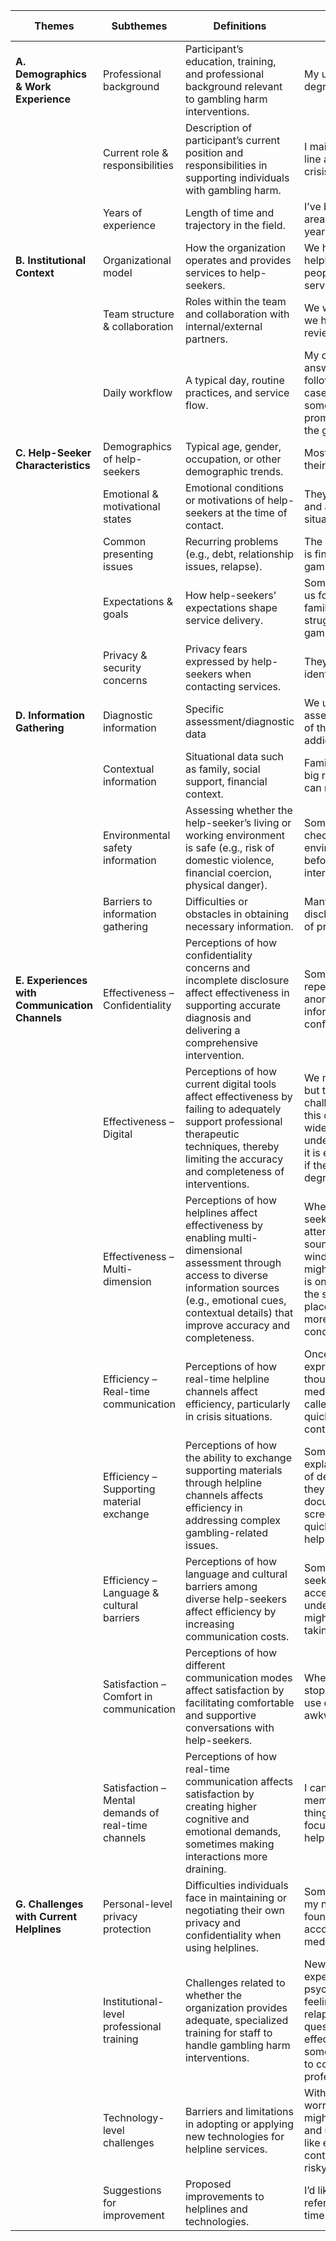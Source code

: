 | **Themes**                                | **Subthemes**                                          | **Definitions**                                                                 | **Examples from Transcripts**                                                                                                                                  | **Number** |
|-------------------------------------------|--------------------------------------------------------|---------------------------------------------------------------------------------|----------------------------------------------------------------------------------------------------------------------------------------------------------------|------------|
| **A. Demographics & Work Experience**     | Professional background                                | Participant’s education, training, and professional background relevant to gambling harm interventions. | My undergraduate degree is in sociology                                                                                                                        | 13         |
|                                           | Current role & responsibilities                        | Description of participant’s current position and responsibilities in supporting individuals with gambling harm. | I mainly provide first-line assessments and crisis intervention.                                                                                             | 13         |
|                                           | Years of experience                                    | Length of time and trajectory in the field.                                       | I’ve been working in this area for about seven years.                                                                                                         | 13         |
| **B. Institutional Context**              | Organizational model                                  | How the organization operates and provides services to help-seekers.             | We have a central helpline and then refer people to face-to-face services.                                                                                  | 13         |
|                                           | Team structure & collaboration                        | Roles within the team and collaboration with internal/external partners.        | We work in shifts, and we have weekly case review meetings.                                                                                                  | 13         |
|                                           | Daily workflow                                        | A typical day, routine practices, and service flow.                              | My daily work includes answering helpline calls, following up on helpline cases, and carrying out some offline promotional activities for the gambling helpline. | 13         |
| **C. Help-Seeker Characteristics**        | Demographics of help-seekers                          | Typical age, gender, occupation, or other demographic trends.                    | Most callers are men in their late 20s to 40s.                                                                                                                | 11         |
|                                           | Emotional & motivational states                        | Emotional conditions or motivations of help-seekers at the time of contact.      | They often feel ashamed and anxious about their situation.                                                                                                  | 11         |
|                                           | Common presenting issues                              | Recurring problems (e.g., debt, relationship issues, relapse).                   | The most common issue is financial debt due to gambling.                                                                                                     | 7          |
|                                           | Expectations & goals                                  | How help-seekers’ expectations shape service delivery.                            | Some of them come to us for help because a family member is struggling with a gambling addiction.                                                           | 10         |
|                                           | Privacy & security concerns                           | Privacy fears expressed by help-seekers when contacting services.                | They worry about being identified.                                                                                                                            | 10         |
| **D. Information Gathering**              | Diagnostic information                                | Specific assessment/diagnostic data                                           | We usually begin by assessing the severity of the gambling addiction.                                                                                       | 8          |
|                                           | Contextual information                                | Situational data such as family, social support, financial context.             | Family support plays a big role in whether they can recover.                                                                                                 | 9          |
|                                           | Environmental safety information                       | Assessing whether the help-seeker’s living or working environment is safe (e.g., risk of domestic violence, financial coercion, physical danger). | Sometimes we need to check if their home environment is safe before continuing the intervention.                                                           | 9          |
|                                           | Barriers to information gathering                      | Difficulties or obstacles in obtaining necessary information.                   | Many are reluctant to disclose debts because of privacy concerns.                                                                                           | 10         |
| **E. Experiences with Communication Channels** | Effectiveness – Confidentiality                        | Perceptions of how confidentiality concerns and incomplete disclosure affect effectiveness in supporting accurate diagnosis and delivering a comprehensive intervention. | Sometimes they’ll repeatedly ask if it’s anonymous, if their information will be kept confidential.                                                       | 13         |
|                                           | Effectiveness – Digital                               | Perceptions of how current digital tools affect effectiveness by failing to adequately support professional therapeutic techniques, thereby limiting the accuracy and completeness of interventions. | We mainly rely on Excel, but there are still challenges in scaling this concept or making it widely understandable...Usually it is easier to understand if they have a bachelor's degree or above | 9          |
|                                           | Effectiveness – Multi-dimension                        | Perceptions of how helplines affect effectiveness by enabling multi-dimensional assessment through access to diverse information sources (e.g., emotional cues, contextual details) that improve accuracy and completeness. | When talking to a help-seeker, I pay close attention to background sounds. If I hear strong wind or ocean waves, it might mean the person is on a tall building or by the sea (not a safe place), which makes me more alert to their condition | 7          |
|                                           | Efficiency – Real-time communication                   | Perceptions of how real-time helpline channels affect efficiency, particularly in crisis situations. | Once a help-seeker expressed harmful thoughts through social media, we immediately called them back to quickly establish contact.                             | 8          |
|                                           | Efficiency – Supporting material exchange              | Perceptions of how the ability to exchange supporting materials through helpline channels affects efficiency in addressing complex gambling-related issues. | Sometimes they can’t explain clearly what kind of debt they have, but if they send us a document or screenshot, we can quickly understand and help them | 5          |
|                                           | Efficiency – Language & cultural barriers             | Perceptions of how language and cultural barriers among diverse help-seekers affect efficiency by increasing communication costs. | Sometimes the help-seeker has a strong accent, and if I can’t understand them, they might think I’m not taking them seriously                                 | 4          |
|                                           | Satisfaction – Comfort in communication               | Perceptions of how different communication modes affect satisfaction by facilitating comfortable and supportive conversations with help-seekers. | When the help-seeker stops replying, I like to use emojis to break the awkward silence.                                                                      | 7          |
|                                           | Satisfaction – Mental demands of real-time channels   | Perceptions of how real-time communication affects satisfaction by creating higher cognitive and emotional demands, sometimes making interactions more draining. | I can only rely on memory. If I try to write things down, I lose focus and fall behind the help-seeker’s pace.                                              | 6          |
| **G. Challenges with Current Helplines**  | Personal-level privacy protection                     | Difficulties individuals face in maintaining or negotiating their own privacy and confidentiality when using helplines. | Someone once learned my name and later found my Instagram account through social media search.                                                            | 5          |
|                                           | Institutional-level professional training             | Challenges related to whether the organization provides adequate, specialized training for staff to handle gambling harm interventions. | New colleagues often experience psychological pressure, feeling responsible for relapses and questioning their effectiveness, sometimes leading them to consider leaving the profession. | 3          |
|                                           | Technology-level challenges                           | Barriers and limitations in adopting or applying new technologies for helpline services. | With video, you always worry that someone might record the session and use it maliciously, like editing clips out of context. That’s really risky and dangerous. | 9          |
|                                           | Suggestions for improvement                           | Proposed improvements to helplines and technologies.                              | I’d like automated referral tools that save time.                                                                                                            | 10         |
